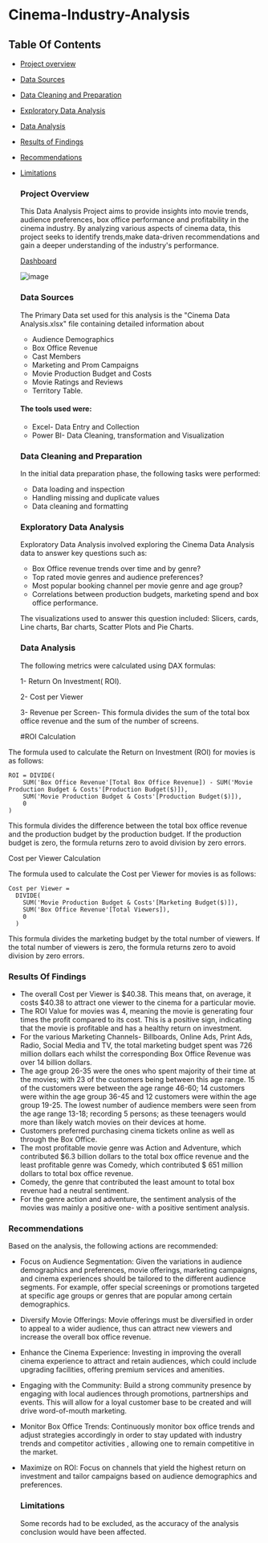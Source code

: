 # Cinema-Industry-Analysis
## Table Of Contents
- [Project overview](#project-overview)
- [Data Sources](#data-sources)
- [Data Cleaning and Preparation](#data-cleaning-and-preparation)
- [Exploratory Data Analysis](#exploratory-data-analysis)
- [Data Analysis](#data-analysis)
- [Results of Findings](#results-of-findings)
- [Recommendations](#recommendations)
- [Limitations](limitations)

  ### Project Overview
  This Data Analysis Project aims to provide insights into  movie trends, audience preferences, box office performance and profitability in the cinema industry. By analyzing various aspects of cinema data, this project seeks to identify trends,make data-driven recommendations and gain a deeper understanding of the industry's performance.
  
  [Dashboard](Cinemadashboard.png)
  
  ![image](https://github.com/ChrisAnn609/Cinema-Industry-Analysis/assets/173093556/52fbe4cf-389f-4a9a-8248-1c7d573c8873)

 

  
  ### Data Sources
  The Primary Data set used for this analysis is the "Cinema Data Analysis.xlsx" file containing detailed information about
  - Audience Demographics
  - Box Office Revenue
  - Cast Members
  - Marketing and Prom Campaigns
  - Movie Production Budget and Costs
  - Movie Ratings and Reviews
  - Territory Table.
    
  #### The tools used were:
    - Excel- Data Entry and Collection
    - Power BI- Data Cleaning, transformation and Visualization

    ### Data Cleaning and Preparation
    In the initial data preparation phase, the following tasks were performed:
    - Data loading and inspection
    - Handling missing and duplicate values
    - Data cleaning and formatting

    ### Exploratory Data Analysis
  Exploratory Data Analysis involved exploring the Cinema Data Analysis data to answer key questions such as:
  - Box Office revenue trends over time and by genre?
  - Top rated movie genres and audience preferences?
  - Most popular booking channel per movie genre and age group?
  - Correlations between production budgets, marketing spend and box office performance.
    
  The visualizations used to answer this question included: Slicers, cards, Line charts, Bar charts, Scatter Plots and Pie Charts.
 
    ### Data Analysis
    The following metrics were calculated using DAX formulas:
  
  1- Return On Investment( ROI).
  
  2- Cost per Viewer
  
  3- Revenue per Screen- This formula divides the sum of the total box office revenue and the sum of the number of screens.
  
  #ROI Calculation

The formula used to calculate the Return on Investment (ROI) for movies is as follows:

```
ROI = DIVIDE(
    SUM('Box Office Revenue'[Total Box Office Revenue]) - SUM('Movie Production Budget & Costs'[Production Budget($)]), 
    SUM('Movie Production Budget & Costs'[Production Budget($)]),
    0
)
```
This formula divides the difference between the total box office revenue and the production budget by the production budget. If the production budget is zero, the formula returns zero to avoid division by zero errors.

Cost per Viewer Calculation

The formula used to calculate the Cost per Viewer for movies is as follows:

```
Cost per Viewer = 
  DIVIDE(
    SUM('Movie Production Budget & Costs'[Marketing Budget($)]),
    SUM('Box Office Revenue'[Total Viewers]),
    0
  )
```
This formula divides the marketing budget by the total number of viewers. If the total number of viewers is zero, the formula returns zero to avoid division by zero errors.

### Results Of Findings

- The overall Cost per Viewer is $40.38. This means that, on average, it costs $40.38 to attract one viewer to the cinema for a particular movie.
- The ROI Value for movies was 4, meaning the movie is generating four times the profit compared to its cost. This is a positive sign, indicating that the movie is profitable and has a healthy return on investment.
- For the various Marketing Channels- Billboards, Online Ads, Print Ads, Radio, Social Media and TV, the total marketing budget spent was 726 million dollars each whilst the corresponding Box Office Revenue was over 14 billion dollars.
- The age group 26-35 were the ones who spent majority of their time at the movies; with 23 of the customers being between this age range. 15 of the customers were between the age range 46-60; 14 customers were within the age group 36-45 and 12 customers were within the age group 19-25. The lowest number of audience members were seen from the age range 13-18; recording 5 persons; as these teenagers would more than likely watch movies on their devices at home.
- Customers preferred purchasing cinema tickets online as well as through the Box Office.
- The most profitable movie genre was Action and Adventure, which contributed $6.3 billion dollars to the total box office revenue and the least profitable genre was Comedy, which contributed $ 651 million dollars to total box office revenue.
- Comedy, the genre that contributed the least amount to total box revenue had a neutral sentiment.
- For the genre action and adventure, the sentiment analysis of the movies was mainly a positive one- with a positive sentiment analysis.


### Recommendations
Based on the analysis, the following actions are recommended:
- Focus on Audience Segmentation: Given the variations in audience demographics and preferences, movie offerings, marketing campaigns, and cinema experiences should be tailored to the different audience segments. For example, offer special screenings or promotions targeted at specific age groups or genres that are popular among certain demographics.
- Diversify Movie Offerings: Movie offerings must be diversified in order to appeal to a wider audience, thus can attract new viewers and increase the overall box office revenue.
- Enhance the Cinema Experience: Investing in improving the overall cinema experience to attract and retain audiences, which could include upgrading facilities, offering premium services and amenities.
- Engaging with the Community: Build a strong community presence by engaging with local audiences through promotions, partnerships and events. This will allow for a loyal customer base 
 to be created and will drive word-of-mouth marketing.
- Monitor Box Office Trends: Continuously monitor box office trends and adjust strategies accordingly in order to stay updated with industry trends and competitor activities , allowing one to remain competitive in the market.
- Maximize on ROI: Focus on channels that yield the highest return on investment and tailor campaigns based on audience demographics and preferences.

  ### Limitations
  Some records had to be excluded, as the accuracy of the analysis conclusion would have been affected.









    
 
